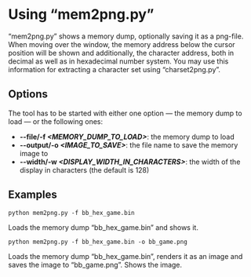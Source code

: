 Using “mem2png.py”
==================

“mem2png.py” shows a memory dump, optionally saving it as a png-file. When moving over the window, the memory address below the cursor position will be shown and additionally, the character address, both in decimal as well as in hexadecimal number system. You may use this information for extracting a character set using “charset2png.py”.


Options
-------

The tool has to be started with either one option — the memory dump to load — or the following ones:

* __--file/-f _&lt;MEMORY_DUMP_TO_LOAD&gt;___: the memory dump to load
* __--output/-o _&lt;IMAGE_TO_SAVE&gt;___: the file name to save the memory image to
* __--width/-w _&lt;DISPLAY_WIDTH_IN_CHARACTERS&gt;___: the width of the display in characters (the default is 128)


Examples
--------

```console
python mem2png.py -f bb_hex_game.bin 
```

Loads the memory dump “bb_hex_game.bin” and shows it.


```console
python mem2png.py -f bb_hex_game.bin -o bb_game.png
```

Loads the memory dump “bb_hex_game.bin”, renders it as an image and saves the image to “bb_game.png”. Shows the image.

